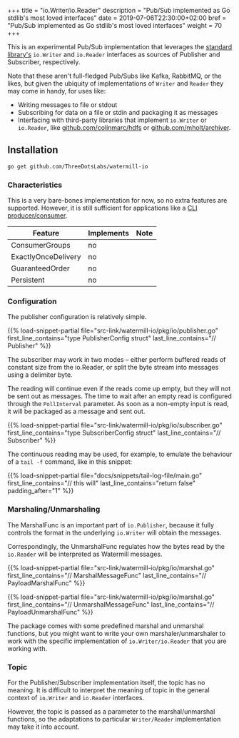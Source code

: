 +++
title = "io.Writer/io.Reader"
description = "Pub/Sub implemented as Go stdlib's most loved interfaces"
date = 2019-07-06T22:30:00+02:00
bref = "Pub/Sub implemented as Go stdlib's most loved interfaces"
weight = 70
+++

This is an experimental Pub/Sub implementation that leverages the [standard library's](https://golang.org/pkg/io/) `io.Writer` and `io.Reader` interfaces as sources of Publisher and Subscriber, respectively.

Note that these aren't full-fledged Pub/Subs like Kafka, RabbitMQ, or the likes, but given the ubiquity of implementations of `Writer` and `Reader` they may come in handy, for uses like:

* Writing messages to file or stdout
* Subscribing for data on a file or stdin and packaging it as messages
* Interfacing with third-party libraries that implement `io.Writer` or `io.Reader`, like [github.com/colinmarc/hdfs](https://github.com/colinmarc/hdfs) or [github.com/mholt/archiver](https://github.com/mholt/archiver).

## Installation

```bash
go get github.com/ThreeDotsLabs/watermill-io
```

### Characteristics

This is a very bare-bones implementation for now, so no extra features are supported. However, it is still sufficient for applications like a [CLI producer/consumer](https://github.com/ThreeDotsLabs/watermill/tree/master/tools/mill).

| Feature | Implements | Note |
| ------- | ---------- | ---- |
| ConsumerGroups | no |       |
| ExactlyOnceDelivery | no |  |
| GuaranteedOrder | no |  |
| Persistent | no |   |

### Configuration

The publisher configuration is relatively simple.

{{% load-snippet-partial file="src-link/watermill-io/pkg/io/publisher.go" first_line_contains="type PublisherConfig struct" last_line_contains="// Publisher" %}}

The subscriber may work in two modes – either perform buffered reads of constant size from the io.Reader, or split the byte stream into messages using a delimiter byte.

The reading will continue even if the reads come up empty, but they will not be sent out as messages. The time to wait after an empty read is configured through the `PollInterval` parameter. As soon as a non-empty input is read, it will be packaged as a message and sent out.

{{% load-snippet-partial file="src-link/watermill-io/pkg/io/subscriber.go" first_line_contains="type SubscriberConfig struct" last_line_contains="// Subscriber" %}}

The continuous reading may be used, for example, to emulate the behaviour of a `tail -f` command, like in this snippet:

{{% load-snippet-partial file="docs/snippets/tail-log-file/main.go" first_line_contains="// this will" last_line_contains="return false" padding_after="1" %}}

### Marshaling/Unmarshaling

The MarshalFunc is an important part of `io.Publisher`, because it fully controls the format in the underlying `io.Writer` will obtain the messages.

Correspondingly, the UnmarshalFunc regulates how the bytes read by the `io.Reader` will be interpreted as Watermill messages.

{{% load-snippet-partial file="src-link/watermill-io/pkg/io/marshal.go" first_line_contains="// MarshalMessageFunc" last_line_contains="// PayloadMarshalFunc" %}}

{{% load-snippet-partial file="src-link/watermill-io/pkg/io/marshal.go" first_line_contains="// UnmarshalMessageFunc" last_line_contains="// PayloadUnmarshalFunc" %}}

The package comes with some predefined marshal and unmarshal functions, but you might want to write your own marshaler/unmarshaler to work with the specific implementation of `io.Writer/io.Reader` that you are working with.

### Topic

For the Publisher/Subscriber implementation itself, the topic has no meaning. It is difficult to interpret the meaning of topic in the general context of `io.Writer` and `io.Reader` interfaces.

However, the topic is passed as a parameter to the marshal/unmarshal functions, so the adaptations to particular `Writer/Reader` implementation may take it into account.
